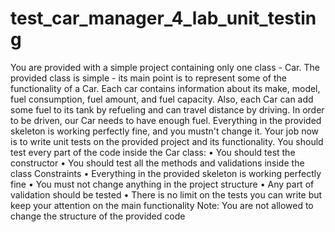 # test_car_manager_4_lab_unit_testing
You are provided with a simple project containing only one class - Car. The provided class is simple - its main point is to represent some of the functionality of a Car. Each car contains information about its make, model, fuel consumption, fuel amount, and fuel capacity. Also, each Car can add some fuel to its tank by refueling and can travel distance by driving. In order to be driven, our Car needs to have enough fuel. Everything in the provided skeleton is working perfectly fine, and you mustn't change it.
Your job now is to write unit tests on the provided project and its functionality. You should test every part of the code inside the Car class:
•	You should test the constructor
•	You should test all the methods and validations inside the class
Constraints
•	Everything in the provided skeleton is working perfectly fine
•	You must not change anything in the project structure
•	Any part of validation should be tested
•	There is no limit on the tests you can write but keep your attention on the main functionality
Note: You are not allowed to change the structure of the provided code
